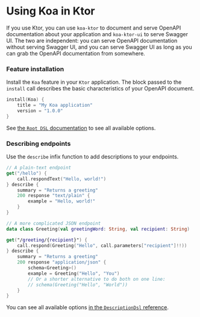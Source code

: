 # Using Koa in Ktor

If you use Ktor, you can use `koa-ktor` to document and serve OpenAPI documentation about your application and `koa-ktor-ui` to serve Swagger UI. The two are independent: you can serve OpenAPI documentation without serving Swagger UI, and you can serve Swagger UI as long as you can grab the OpenAPI documentation from somewhere.

### Feature installation

Install the `Koa` feature in your `Ktor` application. The block passed to the `install` call describes the basic characteristics of your OpenAPI document.

```kotlin
install(Koa) {
    title = "My Koa application"
    version = "1.0.0"
}
```

See [the `Root DSL` documentation](DSL.md#root) to see all available options.

### Describing endpoints

Use the `describe` infix function to add descriptions to your endpoints.

```kotlin
// A plain-text endpoint
get("/hello") {
    call.respondText("Hello, world!")
} describe {
    summary = "Returns a greeting"
    200 response "text/plain" {
        example = "Hello, world!"
    }
}

// A more complicated JSON endpoint
data class Greeting(val greetingWord: String, val recipient: String)

get("/greeting/{recipient}") {
    call.respond(Greeting("Hello", call.parameters["recipient"]!!))
} describe {
    summary = "Returns a greeting"
    200 response "application/json" {
        schema<Greeting>()
        example = Greeting("Hello", "You")
        // Or a shorter alternative to do both on one line:
        // schema(Greeting("Hello", "World"))
    }
}
```

You can see all available options [in the `DescriptionDsl` reference](DSL.md#description).
